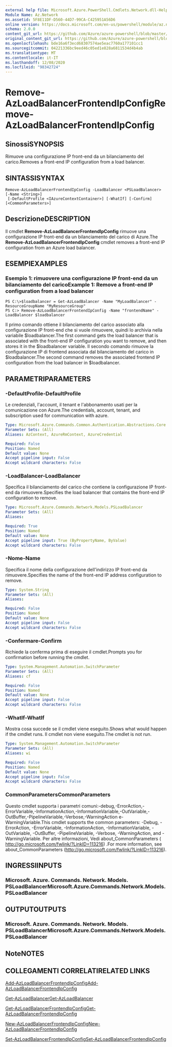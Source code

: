 ```yaml
---
external help file: Microsoft.Azure.PowerShell.Cmdlets.Network.dll-Help.xml
Module Name: Az.Network
ms.assetid: 5F8E11DF-D560-44D7-99CA-C425951A56D6
online version: https://docs.microsoft.com/en-us/powershell/module/az.network/remove-azloadbalancerfrontendipconfig
schema: 2.0.0
content_git_url: https://github.com/Azure/azure-powershell/blob/master/src/Network/Network/help/Remove-AzLoadBalancerFrontendIpConfig.md
original_content_git_url: https://github.com/Azure/azure-powershell/blob/master/src/Network/Network/help/Remove-AzLoadBalancerFrontendIpConfig.md
ms.openlocfilehash: bde16a6f3ecd68307574ae5eac7760a177101cc1
ms.sourcegitcommit: 04221336bc9eed46c05ed1e828a6811534d4b4ab
ms.translationtype: MT
ms.contentlocale: it-IT
ms.lasthandoff: 12/08/2020
ms.locfileid: "98342724"
---
```

# <span data-ttu-id="cd28d-101">Remove-AzLoadBalancerFrontendIpConfig</span><span class="sxs-lookup"><span data-stu-id="cd28d-101">Remove-AzLoadBalancerFrontendIpConfig</span></span>

## <span data-ttu-id="cd28d-102">Sinossi</span><span class="sxs-lookup"><span data-stu-id="cd28d-102">SYNOPSIS</span></span>
<span data-ttu-id="cd28d-103">Rimuove una configurazione IP front-end da un bilanciamento del carico.</span><span class="sxs-lookup"><span data-stu-id="cd28d-103">Removes a front-end IP configuration from a load balancer.</span></span>

## <span data-ttu-id="cd28d-104">SINTASSI</span><span class="sxs-lookup"><span data-stu-id="cd28d-104">SYNTAX</span></span>

```
Remove-AzLoadBalancerFrontendIpConfig -LoadBalancer <PSLoadBalancer> [-Name <String>]
 [-DefaultProfile <IAzureContextContainer>] [-WhatIf] [-Confirm] [<CommonParameters>]
```

## <span data-ttu-id="cd28d-105">Descrizione</span><span class="sxs-lookup"><span data-stu-id="cd28d-105">DESCRIPTION</span></span>
<span data-ttu-id="cd28d-106">Il cmdlet **Remove-AzLoadBalancerFrontendIpConfig** rimuove una configurazione IP front-end da un bilanciamento del carico di Azure.</span><span class="sxs-lookup"><span data-stu-id="cd28d-106">The **Remove-AzLoadBalancerFrontendIpConfig** cmdlet removes a front-end IP configuration from an Azure load balancer.</span></span>

## <span data-ttu-id="cd28d-107">ESEMPI</span><span class="sxs-lookup"><span data-stu-id="cd28d-107">EXAMPLES</span></span>

### <span data-ttu-id="cd28d-108">Esempio 1: rimuovere una configurazione IP front-end da un bilanciamento del carico</span><span class="sxs-lookup"><span data-stu-id="cd28d-108">Example 1: Remove a front-end IP configuration from a load balancer</span></span>
```
PS C:\>$loadbalancer = Get-AzLoadBalancer -Name "MyLoadBalancer" -ResourceGroupName "MyResourceGroup"
PS C:> Remove-AzLoadBalancerFrontendIpConfig -Name "frontendName" -LoadBalancer $loadbalancer
```

<span data-ttu-id="cd28d-109">Il primo comando ottiene il bilanciamento del carico associato alla configurazione IP front-end che si vuole rimuovere, quindi lo archivia nella variabile $loadbalancer.</span><span class="sxs-lookup"><span data-stu-id="cd28d-109">The first command gets the load balancer that is associated with the front-end IP configuration you want to remove, and then stores it in the $loadbalancer variable.</span></span>
<span data-ttu-id="cd28d-110">Il secondo comando rimuove la configurazione IP di frontend associata dal bilanciamento del carico in $loadbalancer.</span><span class="sxs-lookup"><span data-stu-id="cd28d-110">The second command removes the associated frontend IP configuration from the load balancer in $loadbalancer.</span></span>

## <span data-ttu-id="cd28d-111">PARAMETRI</span><span class="sxs-lookup"><span data-stu-id="cd28d-111">PARAMETERS</span></span>

### <span data-ttu-id="cd28d-112">-DefaultProfile</span><span class="sxs-lookup"><span data-stu-id="cd28d-112">-DefaultProfile</span></span>
<span data-ttu-id="cd28d-113">Le credenziali, l'account, il tenant e l'abbonamento usati per la comunicazione con Azure.</span><span class="sxs-lookup"><span data-stu-id="cd28d-113">The credentials, account, tenant, and subscription used for communication with azure.</span></span>

```yaml
Type: Microsoft.Azure.Commands.Common.Authentication.Abstractions.Core.IAzureContextContainer
Parameter Sets: (All)
Aliases: AzContext, AzureRmContext, AzureCredential

Required: False
Position: Named
Default value: None
Accept pipeline input: False
Accept wildcard characters: False
```

### <span data-ttu-id="cd28d-114">-LoadBalancer</span><span class="sxs-lookup"><span data-stu-id="cd28d-114">-LoadBalancer</span></span>
<span data-ttu-id="cd28d-115">Specifica il bilanciamento del carico che contiene la configurazione IP front-end da rimuovere.</span><span class="sxs-lookup"><span data-stu-id="cd28d-115">Specifies the load balancer that contains the front-end IP configuration to remove.</span></span>

```yaml
Type: Microsoft.Azure.Commands.Network.Models.PSLoadBalancer
Parameter Sets: (All)
Aliases:

Required: True
Position: Named
Default value: None
Accept pipeline input: True (ByPropertyName, ByValue)
Accept wildcard characters: False
```

### <span data-ttu-id="cd28d-116">-Nome</span><span class="sxs-lookup"><span data-stu-id="cd28d-116">-Name</span></span>
<span data-ttu-id="cd28d-117">Specifica il nome della configurazione dell'indirizzo IP front-end da rimuovere.</span><span class="sxs-lookup"><span data-stu-id="cd28d-117">Specifies the name of the front-end IP address configuration to remove.</span></span>

```yaml
Type: System.String
Parameter Sets: (All)
Aliases:

Required: False
Position: Named
Default value: None
Accept pipeline input: False
Accept wildcard characters: False
```

### <span data-ttu-id="cd28d-118">-Confermare</span><span class="sxs-lookup"><span data-stu-id="cd28d-118">-Confirm</span></span>
<span data-ttu-id="cd28d-119">Richiede la conferma prima di eseguire il cmdlet.</span><span class="sxs-lookup"><span data-stu-id="cd28d-119">Prompts you for confirmation before running the cmdlet.</span></span>

```yaml
Type: System.Management.Automation.SwitchParameter
Parameter Sets: (All)
Aliases: cf

Required: False
Position: Named
Default value: None
Accept pipeline input: False
Accept wildcard characters: False
```

### <span data-ttu-id="cd28d-120">-WhatIf</span><span class="sxs-lookup"><span data-stu-id="cd28d-120">-WhatIf</span></span>
<span data-ttu-id="cd28d-121">Mostra cosa succede se il cmdlet viene eseguito.</span><span class="sxs-lookup"><span data-stu-id="cd28d-121">Shows what would happen if the cmdlet runs.</span></span> <span data-ttu-id="cd28d-122">Il cmdlet non viene eseguito.</span><span class="sxs-lookup"><span data-stu-id="cd28d-122">The cmdlet is not run.</span></span>

```yaml
Type: System.Management.Automation.SwitchParameter
Parameter Sets: (All)
Aliases: wi

Required: False
Position: Named
Default value: None
Accept pipeline input: False
Accept wildcard characters: False
```

### <span data-ttu-id="cd28d-123">CommonParameters</span><span class="sxs-lookup"><span data-stu-id="cd28d-123">CommonParameters</span></span>
<span data-ttu-id="cd28d-124">Questo cmdlet supporta i parametri comuni:-debug,-ErrorAction,-ErrorVariable,-InformationAction,-InformationVariable,-OutVariable,-OutBuffer,-PipelineVariable,-Verbose,-WarningAction e-WarningVariable.</span><span class="sxs-lookup"><span data-stu-id="cd28d-124">This cmdlet supports the common parameters: -Debug, -ErrorAction, -ErrorVariable, -InformationAction, -InformationVariable, -OutVariable, -OutBuffer, -PipelineVariable, -Verbose, -WarningAction, and -WarningVariable.</span></span> <span data-ttu-id="cd28d-125">Per altre informazioni, Vedi about_CommonParameters ( http://go.microsoft.com/fwlink/?LinkID=113216) .</span><span class="sxs-lookup"><span data-stu-id="cd28d-125">For more information, see about_CommonParameters (http://go.microsoft.com/fwlink/?LinkID=113216).</span></span>

## <span data-ttu-id="cd28d-126">INGRESSI</span><span class="sxs-lookup"><span data-stu-id="cd28d-126">INPUTS</span></span>

### <span data-ttu-id="cd28d-127">Microsoft. Azure. Commands. Network. Models. PSLoadBalancer</span><span class="sxs-lookup"><span data-stu-id="cd28d-127">Microsoft.Azure.Commands.Network.Models.PSLoadBalancer</span></span>

## <span data-ttu-id="cd28d-128">OUTPUT</span><span class="sxs-lookup"><span data-stu-id="cd28d-128">OUTPUTS</span></span>

### <span data-ttu-id="cd28d-129">Microsoft. Azure. Commands. Network. Models. PSLoadBalancer</span><span class="sxs-lookup"><span data-stu-id="cd28d-129">Microsoft.Azure.Commands.Network.Models.PSLoadBalancer</span></span>

## <span data-ttu-id="cd28d-130">Note</span><span class="sxs-lookup"><span data-stu-id="cd28d-130">NOTES</span></span>

## <span data-ttu-id="cd28d-131">COLLEGAMENTI CORRELATI</span><span class="sxs-lookup"><span data-stu-id="cd28d-131">RELATED LINKS</span></span>

[<span data-ttu-id="cd28d-132">Add-AzLoadBalancerFrontendIpConfig</span><span class="sxs-lookup"><span data-stu-id="cd28d-132">Add-AzLoadBalancerFrontendIpConfig</span></span>](./Add-AzLoadBalancerFrontendIpConfig.md)

[<span data-ttu-id="cd28d-133">Get-AzLoadBalancer</span><span class="sxs-lookup"><span data-stu-id="cd28d-133">Get-AzLoadBalancer</span></span>](./Get-AzLoadBalancer.md)

[<span data-ttu-id="cd28d-134">Get-AzLoadBalancerFrontendIpConfig</span><span class="sxs-lookup"><span data-stu-id="cd28d-134">Get-AzLoadBalancerFrontendIpConfig</span></span>](./Get-AzLoadBalancerFrontendIpConfig.md)

[<span data-ttu-id="cd28d-135">New-AzLoadBalancerFrontendIpConfig</span><span class="sxs-lookup"><span data-stu-id="cd28d-135">New-AzLoadBalancerFrontendIpConfig</span></span>](./New-AzLoadBalancerFrontendIpConfig.md)

[<span data-ttu-id="cd28d-136">Set-AzLoadBalancerFrontendIpConfig</span><span class="sxs-lookup"><span data-stu-id="cd28d-136">Set-AzLoadBalancerFrontendIpConfig</span></span>](./Set-AzLoadBalancerFrontendIpConfig.md)



